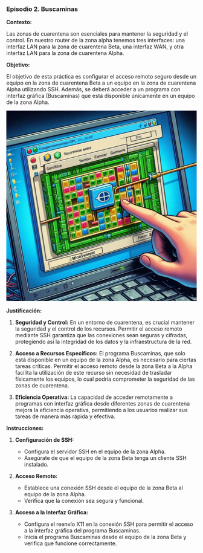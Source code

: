  ### Episodio 2. Buscaminas

**Contexto:**

Las zonas de cuarentena son esenciales para mantener la seguridad y el control. En nuestro router de la zona alpha tenemos tres interfaces: una interfaz LAN para la zona de cuarentena Beta, una interfaz WAN, y otra interfaz LAN para la zona de cuarentena Alpha.

**Objetivo:**

El objetivo de esta práctica es configurar el acceso remoto seguro desde un equipo en la zona de cuarentena Beta a un equipo en la zona de cuarentena Alpha utilizando SSH. Además, se deberá acceder a un programa con interfaz gráfica (Buscaminas) que está disponible únicamente en un equipo de la zona Alpha.


![imagen de la historia](./img/m2_e2.jpeg)

**Justificación:**

1. **Seguridad y Control:** En un entorno de cuarentena, es crucial mantener la seguridad y el control de los recursos. Permitir el acceso remoto mediante SSH garantiza que las conexiones sean seguras y cifradas, protegiendo así la integridad de los datos y la infraestructura de la red.

2. **Acceso a Recursos Específicos:** El programa Buscaminas, que solo está disponible en un equipo de la zona Alpha, es necesario para ciertas tareas críticas. Permitir el acceso remoto desde la zona Beta a la Alpha facilita la utilización de este recurso sin necesidad de trasladar físicamente los equipos, lo cual podría comprometer la seguridad de las zonas de cuarentena.

3. **Eficiencia Operativa:** La capacidad de acceder remotamente a programas con interfaz gráfica desde diferentes zonas de cuarentena mejora la eficiencia operativa, permitiendo a los usuarios realizar sus tareas de manera más rápida y efectiva.

**Instrucciones:**

1. **Configuración de SSH:**
   - Configura el servidor SSH en el equipo de la zona Alpha.
   - Asegúrate de que el equipo de la zona Beta tenga un cliente SSH instalado.

2. **Acceso Remoto:**
   - Establece una conexión SSH desde el equipo de la zona Beta al equipo de la zona Alpha.
   - Verifica que la conexión sea segura y funcional.

3. **Acceso a la Interfaz Gráfica:**
   - Configura el reenvío X11 en la conexión SSH para permitir el acceso a la interfaz gráfica del programa Buscaminas.
   - Inicia el programa Buscaminas desde el equipo de la zona Beta y verifica que funcione correctamente.
